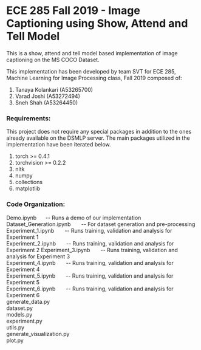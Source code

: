# ECE 285 Fall 2019 - Image Captioning using Show, Attend and Tell Model
This is a show, attend and tell model based implementation of image captioning on the MS COCO Dataset.

This implementation has been developed by team SVT for ECE 285, Machine Learning for Image Processing class, Fall 2019 composed of:
1. Tanaya Kolankari (A53265700)
2. Varad Joshi (A53272494)
3. Sneh Shah (A53264450)

### Requirements:  

This project does not require any special packages in addition to the ones already available on the DSMLP server. The main packages utilized in the implementation have been iterated below.
1. torch >= 0.4.1
2. torchvision >= 0.2.2
3. nltk
4. numpy
5. collections
6. matplotlib

### Code Organization:

Demo.ipynb&nbsp;&nbsp;&nbsp;&nbsp;&nbsp;&nbsp;-- Runs a demo of our implementation  
Dataset_Generation.ipynb&nbsp;&nbsp;&nbsp;&nbsp;&nbsp;&nbsp;      -- For dataset generation and pre-processing  
Experiment_1.ipynb&nbsp;&nbsp;&nbsp;&nbsp;&nbsp;&nbsp;            -- Runs training, validation and analysis for Experiment 1  
Experiment_2.ipynb&nbsp;&nbsp;&nbsp;&nbsp;&nbsp;&nbsp;            -- Runs training, validation and analysis for Experiment 2
Experiment_3.ipynb&nbsp;&nbsp;&nbsp;&nbsp;&nbsp;&nbsp;            -- Runs training, validation and analysis for Experiment 3  
Experiment_4.ipynb&nbsp;&nbsp;&nbsp;&nbsp;&nbsp;&nbsp;            -- Runs training, validation and analysis for Experiment 4  
Experiment_5.ipynb&nbsp;&nbsp;&nbsp;&nbsp;&nbsp;&nbsp;            -- Runs training, validation and analysis for Experiment 5  
Experiment_6.ipynb&nbsp;&nbsp;&nbsp;&nbsp;&nbsp;&nbsp;            -- Runs training, validation and analysis for Experiment 6  
generate_data.py  
dataset.py  
models.py  
experiment.py  
utils.py  
generate_visualization.py  
plot.py  
